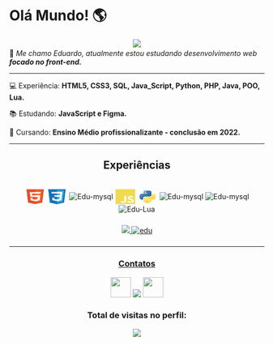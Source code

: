### <h1><strong>Olá Mundo!</strong> 🌎 </h1>
 <div align="center">
 <img src="https://media3.giphy.com/media/doXBzUFJRxpaUbuaqz/giphy.gif?cid=ecf05e47vako50ht5m5ep0b8bmoxhig0z456zna1qfmidtv9&rid=giphy.gif&ct=g"><br>
 </div>
💬 <em>Me chamo Eduardo, atualmente estou estudando desenvolvimento web<strong> focado no front-end.</strong></em>
</p>

----

<p align="left">
 💻 Experiência: <strong>HTML5, CSS3, SQL, Java_Script, Python, PHP, Java, POO, Lua.</strong> 
</p> 

<p align="left"> 

<p align="left">
 📚 Estudando: <strong>JavaScript e Figma.</strong>
</p>
 
 
<p align="left">
 💼 Cursando: <strong>Ensino Médio profissionalizante - conclusão em 2022.</strong>
</p>
 
 ---
 
  ### <h2 align="center">Experiências</h2>
  

<div align="center" style="display: inline_block"><br>
  <img align="center" alt="Edu-HTML" height="30" width="40" src="https://raw.githubusercontent.com/devicons/devicon/master/icons/html5/html5-original.svg">
  <img align="center" alt="Edu-CSS" height="30" width="40" src="https://raw.githubusercontent.com/devicons/devicon/master/icons/css3/css3-original.svg">
  <img align="center" alt="Edu-mysql" height="30" width="40" src="https://cdn.jsdelivr.net/gh/devicons/devicon/icons/mysql/mysql-original.svg">
  <img align="center" alt="Edu-Js" height="30" width="40" src="https://raw.githubusercontent.com/devicons/devicon/master/icons/javascript/javascript-plain.svg">
  <img align="center" alt="Edu-Python" height="30" width="40" src="https://raw.githubusercontent.com/devicons/devicon/master/icons/python/python-original.svg">
  <img align="center" alt="Edu-mysql" height="30" width="40" src="https://cdn.jsdelivr.net/gh/devicons/devicon/icons/php/php-plain.svg"> 
  <img align="center" alt="Edu-mysql" height="30" width="40" src="https://cdn.jsdelivr.net/gh/devicons/devicon/icons/java/java-original.svg">
  <img align="center" alt="Edu-Lua" height="30" width="40" src="https://cdn.jsdelivr.net/gh/devicons/devicon/icons/lua/lua-original.svg" />
          
 
 </div>
 
  ###
  
<div align="center">
  <a href="https://github.com/eduxce">
  <img height="150em" src="https://github-readme-stats.vercel.app/api?username=eduxce&show_icons=true&theme=dark&include_all_commits=true&count_private=true"/>
  <img height="150em" src="https://github-readme-stats.vercel.app/api/top-langs?username=eduxce&show_icons=true&theme=0061C3&bg_color=181818&text_color=fff&layout=compact" alt="edu"/>
</div>
   
  ###
 
 ---

 
 <div align="center"> 
  <h3>
 <strong>Contatos</strong>
  </h3>
  <a href="https://instagram.com/eduxs.ce" target="_blank"> <img height="40" width="40" src = "https://camo.githubusercontent.com/c9dacf0f25a1489fdbc6c0d2b41cda58b77fa210a13a886d6f99e027adfbd358/68747470733a2f2f6564656e742e6769746875622e696f2f537570657254696e7949636f6e732f696d616765732f7376672f696e7374616772616d2e737667"target =" _ blank "></a>
  <a href = "mailto:claudioeduardo.mcastro@gmail.com"><img src="https://img.shields.io/badge/-Gmail-%23333?style=for-the-badge&logo=gmail&logoColor=white" target="_blank"></a>
  <a href="https://www.linkedin.com/in/cl%C3%A1udio-eduardo-magalh%C3%A3es-de-castro-9a5715237/" target="_blank"> <img  height="40" width="40" src = "https://cdn.jsdelivr.net/gh/devicons/devicon/icons/linkedin/linkedin-original.svg"
     target =" _ blank "></a>   
   
 </div>

   ###
   
   <div align="center">
<h3>Total de visitas no perfil:</h3>
<p>
    <img src="https://profile-counter.glitch.me/eduxce/count.svg"/>
</p>
    
    
 ###

